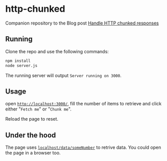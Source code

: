# http-chunked

Companion repository to the Blog post [Handle HTTP chunked responses](https://wissel.net/blog/2023/07/handle-http-chunked-responses.html)

## Running

Clone the repo and use the following commands:

```bash
npm install
node server.js
```

The running server will output `Server running on 3000`.

## Usage

open [`http://localhost:3000/`](http://localhost:3000/), fill the number of items to retrieve and click either "`Fetch me`" or "`Chunk me`".

Reload the page to reset.

## Under the hood

The page uses [`localhost/data/someNumber`](http://localhost:3000/data/1000) to retrive data. You could open the page in a browser too.
